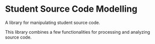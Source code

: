 # Student Source Code Modelling

A library for manipulating student source code.

This library combines a few functionalities for processing and analyzing source code. 
